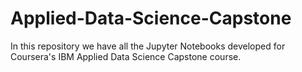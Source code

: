 # Applied-Data-Science-Capstone
In this repository we have all the Jupyter Notebooks developed for Coursera's IBM Applied Data Science Capstone course.
